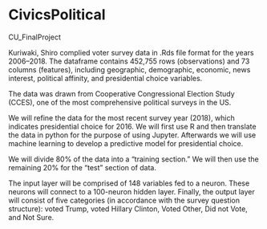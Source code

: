 # CivicsPolitical
CU_FinalProject

Kuriwaki, Shiro complied voter survey data in .Rds file format for the years 2006–2018. The dataframe contains 452,755 rows (observations) and 73 columns (features), including geographic, demographic, economic, news interest, 
political affinity, and presidential choice variables.

The data was drawn from Cooperative Congressional Election Study (CCES), one of the most comprehensive political surveys in the US.

We will refine the data for the most recent survey year (2018), which indicates presidential choice for 2016. We will first use R and then translate the data in python for the purpose of using Jupyter. Afterwards we will use machine learning to develop a predictive model for presidential choice. 

We will divide 80% of the data into a “training section.” We will then use the remaining 20% for the “test” section of data. 

The input layer will be comprised of 148 variables fed to a neuron. These neurons will connect to a 100-neuron hidden layer. Finally, the output layer will consist of five categories (in accordance with the survey question 
structure): voted Trump, voted Hillary Clinton, Voted Other, Did not Vote, and Not Sure. 
